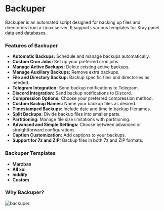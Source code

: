 # Backuper

Backuper is an automated script designed for backing up files and directories from a Linux server. It supports various templates for Xray panel data and databases.

### Features of Backuper

- **Automatic Backups:** Schedule and manage backups automatically.
- **Custom Cron Jobs:** Set up your preferred cron jobs.
- **Manage Active Backups:** Delete existing active backups.
- **Manage Auxiliary Backups:** Remove extra backups.
- **File and Directory Backup:** Backup specific files and directories as needed.
- **Telegram Integration:** Send backup notifications to Telegram.
- **Discord Integration:** Send backup notifications to Discord.
- **Compression Options:** Choose your preferred compression method.
- **Custom Backup Names:** Name your backup files as desired.
- **Timestamped Backups:** Include date and time in backup filenames.
- **Split Backups:** Divide backup files into smaller parts.
- **Partitioning:** Manage file size limitations with partitioning.
- **Advanced and Simple Settings:** Choose between advanced or straightforward configurations.
- **Caption Customization:** Add captions to your backups.
- **Support for 7z and ZIP:** Backup files in both 7z and ZIP formats.

### Backuper Templates

- **Marzban**
- **All xui**
- **hiddify**
- **Custom**

### Why Backuper?

![backuper](https://ik.imagekit.io/14sfaswy6hrz/images/cltymtxovolgo1jk48fr492n5.jpg)
